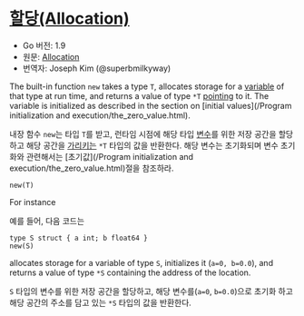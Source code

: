 # [할당(Allocation)](#allocation)

* Go 버전: 1.9
* 원문: [Allocation](https://golang.org/ref/spec#Allocation)
* 번역자: Joseph Kim (@superbmilkyway)

The built-in function `new` takes a type `T`, allocates storage for a [variable](/Variables/) of that type at run time, and returns a value of type `*T` [pointing](/Types/pointer_types.html) to it. The variable is initialized as described in the section on [initial values](/Program initialization and execution/the_zero_value.html).

내장 함수 `new`는 타입 `T`를 받고, 런타임 시점에 해당 타입 [변수](/Variables/)를 위한 저장 공간을 할당하고 해당 공간을 [가리키는](/Types/pointer_types.html) `*T` 타입의 값을 반환한다. 해당 변수는 초기화되며 변수 초기화와 관련해서는 [초기값](/Program initialization and execution/the_zero_value.html)절을 참조하라.

```golng
new(T)
```

For instance

예를 들어, 다음 코드는

```golang
type S struct { a int; b float64 }
new(S)
```

allocates storage for a variable of type `S`, initializes it (`a=0, b=0.0`), and returns a value of type `*S` containing the address of the location.

`S` 타입의 변수를 위한 저장 공간을 할당하고, 해당 변수를(`a=0`, `b=0.0`)으로 초기화 하고 해당 공간의 주소를 담고 있는 `*S` 타입의 값을 반환한다.
